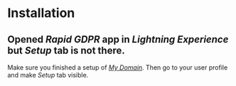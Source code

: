 # Installation

## Opened _Rapid GDPR_ app in _Lightning Experience_ but _Setup_ tab is not there.

Make sure you finished a setup of [_My Domain_](https://help.salesforce.com/articleView?id=domain_name_define.htm&type=5). Then go to your user profile and make _Setup_ tab visible.

